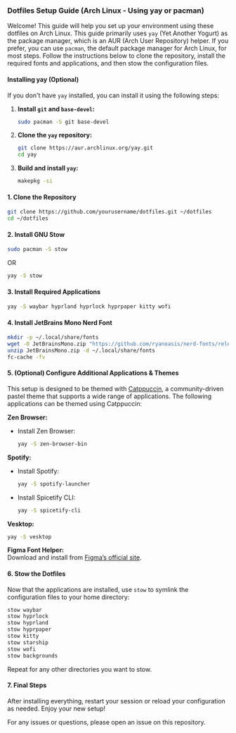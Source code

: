 ### Dotfiles Setup Guide (Arch Linux - Using yay or pacman)

Welcome! This guide will help you set up your environment using these dotfiles on Arch Linux. This guide primarily uses `yay` (Yet Another Yogurt) as the package manager, which is an AUR (Arch User Repository) helper. If you prefer, you can use `pacman`, the default package manager for Arch Linux, for most steps. Follow the instructions below to clone the repository, install the required fonts and applications, and then stow the configuration files.

#### Installing yay (Optional)

If you don't have `yay` installed, you can install it using the following steps:

1.  **Install `git` and `base-devel`:**

    ```sh
    sudo pacman -S git base-devel
    ```

2.  **Clone the `yay` repository:**

    ```sh
    git clone https://aur.archlinux.org/yay.git
    cd yay
    ```

3.  **Build and install `yay`:**

    ```sh
    makepkg -si
    ```

#### 1. Clone the Repository

```sh
git clone https://github.com/yourusername/dotfiles.git ~/dotfiles
cd ~/dotfiles
```

#### 2. Install GNU Stow

```sh
sudo pacman -S stow
```

OR

```sh
yay -S stow
```

#### 3. Install Required Applications

```sh
yay -S waybar hyprland hyprlock hyprpaper kitty wofi
```

#### 4. Install JetBrains Mono Nerd Font

```sh
mkdir -p ~/.local/share/fonts
wget -O JetBrainsMono.zip "https://github.com/ryanoasis/nerd-fonts/releases/latest/download/JetBrainsMono.zip"
unzip JetBrainsMono.zip -d ~/.local/share/fonts
fc-cache -fv
```

#### 5. (Optional) Configure Additional Applications & Themes

This setup is designed to be themed with [Catppuccin](https://catppuccin.com/), a community-driven pastel theme that supports a wide range of applications. The following applications can be themed using Catppuccin:

**Zen Browser:**

-   Install Zen Browser:

    ```sh
    yay -S zen-browser-bin
    ```

**Spotify:**

-   Install Spotify:

    ```sh
    yay -S spotify-launcher
    ```

-   Install Spicetify CLI:

    ```sh
    yay -S spicetify-cli
    ```

**Vesktop:**

```sh
yay -S vesktop
```

**Figma Font Helper:**  
Download and install from [Figma’s official site](https://www.figma.com/downloads/).

#### 6. Stow the Dotfiles

Now that the applications are installed, use `stow` to symlink the configuration files to your home directory:

```sh
stow waybar
stow hyprlock
stow hyprland
stow hyprpaper
stow kitty
stow starship
stow wofi
stow backgrounds
```

Repeat for any other directories you want to stow.

#### 7. Final Steps

After installing everything, restart your session or reload your configuration as needed. Enjoy your new setup!

For any issues or questions, please open an issue on this repository.
